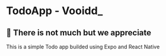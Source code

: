 # TodoApp - Vooidd_

## 🚀 There is not much but we appreciate

This is a simple Todo app builded using Expo and React Native

